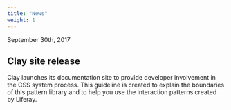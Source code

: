 ```yaml
---
title: "News"
weight: 1
---
```


<time>September 30th, 2017</time>

## Clay site release

Clay launches its documentation site to provide developer involvement in the CSS system process. This guideline is created to explain the boundaries of this pattern library and to help you use the interaction patterns created by Liferay.